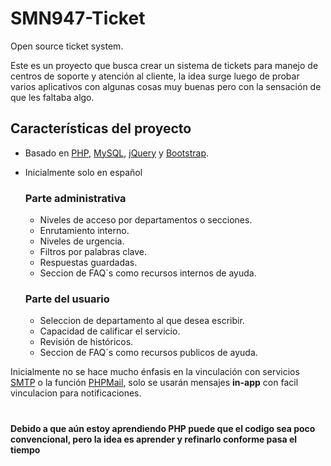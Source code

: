 # SMN947-Ticket
Open source ticket system.

Este es un proyecto que busca crear un sistema de tickets para manejo de centros de soporte y atención al cliente, la idea surge luego de probar varios aplicativos con algunas cosas muy buenas pero con la sensación de que les faltaba algo.

## Características del proyecto
- Basado en [PHP](http://php.net/), [MySQL](https://www.mysql.com/), [jQuery](https://jquery.com/) y [Bootstrap](https://getbootstrap.com/).
- Inicialmente solo en español


  ### Parte administrativa
  - Niveles de acceso por departamentos o secciones.
  - Enrutamiento interno.
  - Niveles de urgencia.
  - Filtros por palabras clave.
  - Respuestas guardadas.
  - Seccion de FAQ´s como recursos internos de ayuda.

  ### Parte del usuario
  - Seleccion de departamento al que desea escribir.
  - Capacidad de calificar el servicio.
  - Revisión de históricos.
  - Seccion de FAQ´s como recursos publicos de ayuda.

Inicialmente no se hace mucho énfasis en la vinculación con servicios [SMTP](https://es.wikipedia.org/wiki/Protocolo_para_transferencia_simple_de_correo) o la función [PHPMail](http://php.net/manual/es/function.mail.php), solo se usarán mensajes **in-app** con facil vinculacion para notificaciones.

#

**Debido a que aún estoy aprendiendo PHP puede que el codigo sea poco convencional, pero la idea es aprender y refinarlo conforme pasa el tiempo**
